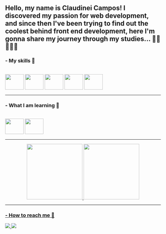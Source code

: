 ## Hello, my name is Claudinei Campos! I discovered my passion for web development, and since then I've been trying to find out the coolest behind front end development, here I'm gonna share my journey through my studies... 🖖🏻👨🏻‍💻

### - My skills 🚀
<div style="displat: inline_block"><br>
  <img width="60" height="50" src="https://cdn.jsdelivr.net/gh/devicons/devicon/icons/html5/html5-plain.svg" />
  <img width="60" height="50" src="https://cdn.jsdelivr.net/gh/devicons/devicon/icons/css3/css3-plain.svg" />
  <img width="60" height="50" src="https://cdn.jsdelivr.net/gh/devicons/devicon/icons/javascript/javascript-plain.svg" />
  <img width="60" height="50" src="https://cdn.jsdelivr.net/gh/devicons/devicon/icons/react/react-original.svg" />
  <img width="60" height="50" src="https://cdn.jsdelivr.net/gh/devicons/devicon/icons/git/git-plain.svg" />
</div>

<hr>

### - What I am learning 🎯
<div style="displat: inline_block"><br>
  <img width="60" height="50" src="https://cdn.jsdelivr.net/gh/devicons/devicon/icons/nodejs/nodejs-plain.svg" />
  <img width="60" height="50" src="https://cdn.jsdelivr.net/gh/devicons/devicon/icons/typescript/typescript-plain.svg" />
</div>

<hr>

<div display="inline" align="center">
  <a href="https://github.com/bartoszzdev">
  <img height="180em" src="https://github-readme-stats.vercel.app/api?username=bartoszzdev&show_icons=true&theme=tokyonight&include_all_commits=true&count_private=true"/>
  <img height="180em" src="https://github-readme-stats.vercel.app/api/top-langs/?username=bartoszzdev&layout=compact&langs_count=7&theme=tokyonight"/>
</div>
  
<hr>
  
### - How to reach me 📧
<div> 
  <a href="mailto:claudineicampos95@gmail.com">
    <img src="https://img.shields.io/badge/-Gmail-%23333?style=for-the-badge&logo=gmail&logoColor=white" target="_blank">
  </a>
  <a href="https://www.linkedin.com/in/claudinei-campos/" target="_blank">
    <img src="https://img.shields.io/badge/-LinkedIn-%230077B5?style=for-the-badge&logo=linkedin&logoColor=white" target="_blank">
  </a> 
</div>
  
##

  
